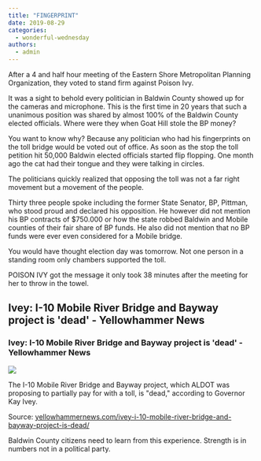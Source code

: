 ```yaml
---
title: "FINGERPRINT"
date: 2019-08-29
categories: 
  - wonderful-wednesday
authors: 
  - admin
---
```


After a 4 and half hour meeting of the Eastern Shore Metropolitan Planning Organization, they voted to stand firm against Poison Ivy.

It was a sight to behold every politician in Baldwin County showed up for the cameras and microphone. This is the first time in 20 years that such a unanimous position was shared by almost 100% of the Baldwin County elected officials. Where were they when Goat Hill stole the BP money?

You want to know why? Because any politician who had his fingerprints on the toll bridge would be voted out of office. As soon as the stop the toll petition hit 50,000 Baldwin elected officials started flip flopping. One month ago the cat had their tongue and they were talking in circles.

The politicians quickly realized that opposing the toll was not a far right movement but a movement of the people.

Thirty three people spoke including the former State Senator, BP, Pittman, who stood proud and declared his opposition. He however did not mention his BP contracts of $750.000 or how the state robbed Baldwin and Mobile counties of their fair share of BP funds. He also did not mention that no BP funds were ever even considered for a Mobile bridge.

You would have thought election day was tomorrow. Not one person in a standing room only chambers supported the toll.

POISON IVY got the message it only took 38 minutes after the meeting for her to throw in the towel.

<div class="link-preview">

## Ivey: I-10 Mobile River Bridge and Bayway project is 'dead' - Yellowhammer News

### Ivey: I-10 Mobile River Bridge and Bayway project is 'dead' - Yellowhammer News

![](https://yellowhammernews.com/wp-content/uploads/2019/07/Interstate-10-Mobile-River-Bridge-Toll-Kay-Ivey-2.jpg)

The I-10 Mobile River Bridge and Bayway project, which ALDOT was proposing to partially pay for with a toll, is "dead," according to Governor Kay Ivey.

Source: [yellowhammernews.com/ivey-i-10-mobile-river-bridge-and-bayway-project-is-dead/](https://yellowhammernews.com/ivey-i-10-mobile-river-bridge-and-bayway-project-is-dead/)

</div>
Baldwin County citizens need to learn from this experience. Strength is in numbers not in a political party.
